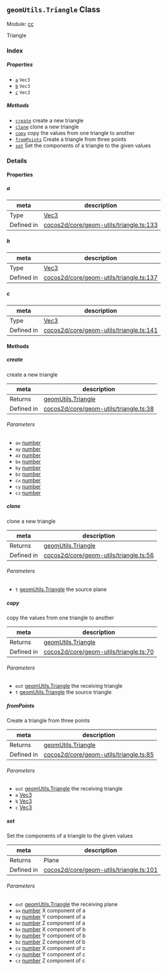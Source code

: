 ## `geomUtils.Triangle` Class



Module: [cc](../modules/cc.md)


Triangle



### Index

##### Properties

  - [`a`](#a) `Vec3` 
  - [`b`](#b) `Vec3` 
  - [`c`](#c) `Vec3` 



##### Methods

  - [`create`](#create) create a new triangle
  - [`clone`](#clone) clone a new triangle
  - [`copy`](#copy) copy the values from one triangle to another
  - [`fromPoints`](#frompoints) Create a triangle from three points
  - [`set`](#set) Set the components of a triangle to the given values



### Details


#### Properties


##### a

> 

| meta | description |
|------|-------------|
| Type | <a href="../classes/Vec3.html" class="crosslink">Vec3</a> |
| Defined in | [cocos2d/core/geom-utils/triangle.ts:133](https://github.com/cocos-creator/engine/blob/26031bddd1aecdbf9bbdebe19ecaa672b1c35061/cocos2d/core/geom-utils/triangle.ts#L133) |



##### b

> 

| meta | description |
|------|-------------|
| Type | <a href="../classes/Vec3.html" class="crosslink">Vec3</a> |
| Defined in | [cocos2d/core/geom-utils/triangle.ts:137](https://github.com/cocos-creator/engine/blob/26031bddd1aecdbf9bbdebe19ecaa672b1c35061/cocos2d/core/geom-utils/triangle.ts#L137) |



##### c

> 

| meta | description |
|------|-------------|
| Type | <a href="../classes/Vec3.html" class="crosslink">Vec3</a> |
| Defined in | [cocos2d/core/geom-utils/triangle.ts:141](https://github.com/cocos-creator/engine/blob/26031bddd1aecdbf9bbdebe19ecaa672b1c35061/cocos2d/core/geom-utils/triangle.ts#L141) |






<!-- Method Block -->
#### Methods


##### create

create a new triangle

| meta | description |
|------|-------------|
| Returns | <a href="../classes/geomUtils.Triangle.html" class="crosslink">geomUtils.Triangle</a> 
| Defined in | [cocos2d/core/geom-utils/triangle.ts:38](https://github.com/cocos-creator/engine/blob/26031bddd1aecdbf9bbdebe19ecaa672b1c35061/cocos2d/core/geom-utils/triangle.ts#L38) |

###### Parameters
- `ax` <a href="https://developer.mozilla.org/en/JavaScript/Reference/Global_Objects/Number" class="crosslink external" target="_blank">number</a> 
- `ay` <a href="https://developer.mozilla.org/en/JavaScript/Reference/Global_Objects/Number" class="crosslink external" target="_blank">number</a> 
- `az` <a href="https://developer.mozilla.org/en/JavaScript/Reference/Global_Objects/Number" class="crosslink external" target="_blank">number</a> 
- `bx` <a href="https://developer.mozilla.org/en/JavaScript/Reference/Global_Objects/Number" class="crosslink external" target="_blank">number</a> 
- `by` <a href="https://developer.mozilla.org/en/JavaScript/Reference/Global_Objects/Number" class="crosslink external" target="_blank">number</a> 
- `bz` <a href="https://developer.mozilla.org/en/JavaScript/Reference/Global_Objects/Number" class="crosslink external" target="_blank">number</a> 
- `cx` <a href="https://developer.mozilla.org/en/JavaScript/Reference/Global_Objects/Number" class="crosslink external" target="_blank">number</a> 
- `cy` <a href="https://developer.mozilla.org/en/JavaScript/Reference/Global_Objects/Number" class="crosslink external" target="_blank">number</a> 
- `cz` <a href="https://developer.mozilla.org/en/JavaScript/Reference/Global_Objects/Number" class="crosslink external" target="_blank">number</a> 


##### clone

clone a new triangle

| meta | description |
|------|-------------|
| Returns | <a href="../classes/geomUtils.Triangle.html" class="crosslink">geomUtils.Triangle</a> 
| Defined in | [cocos2d/core/geom-utils/triangle.ts:56](https://github.com/cocos-creator/engine/blob/26031bddd1aecdbf9bbdebe19ecaa672b1c35061/cocos2d/core/geom-utils/triangle.ts#L56) |

###### Parameters
- `t` <a href="../classes/geomUtils.Triangle.html" class="crosslink">geomUtils.Triangle</a> the source plane


##### copy

copy the values from one triangle to another

| meta | description |
|------|-------------|
| Returns | <a href="../classes/geomUtils.Triangle.html" class="crosslink">geomUtils.Triangle</a> 
| Defined in | [cocos2d/core/geom-utils/triangle.ts:70](https://github.com/cocos-creator/engine/blob/26031bddd1aecdbf9bbdebe19ecaa672b1c35061/cocos2d/core/geom-utils/triangle.ts#L70) |

###### Parameters
- `out` <a href="../classes/geomUtils.Triangle.html" class="crosslink">geomUtils.Triangle</a> the receiving triangle
- `t` <a href="../classes/geomUtils.Triangle.html" class="crosslink">geomUtils.Triangle</a> the source triangle


##### fromPoints

Create a triangle from three points

| meta | description |
|------|-------------|
| Returns | <a href="../classes/geomUtils.Triangle.html" class="crosslink">geomUtils.Triangle</a> 
| Defined in | [cocos2d/core/geom-utils/triangle.ts:85](https://github.com/cocos-creator/engine/blob/26031bddd1aecdbf9bbdebe19ecaa672b1c35061/cocos2d/core/geom-utils/triangle.ts#L85) |

###### Parameters
- `out` <a href="../classes/geomUtils.Triangle.html" class="crosslink">geomUtils.Triangle</a> the receiving triangle
- `a` <a href="../classes/Vec3.html" class="crosslink">Vec3</a> 
- `b` <a href="../classes/Vec3.html" class="crosslink">Vec3</a> 
- `c` <a href="../classes/Vec3.html" class="crosslink">Vec3</a> 


##### set

Set the components of a triangle to the given values

| meta | description |
|------|-------------|
| Returns | Plane 
| Defined in | [cocos2d/core/geom-utils/triangle.ts:101](https://github.com/cocos-creator/engine/blob/26031bddd1aecdbf9bbdebe19ecaa672b1c35061/cocos2d/core/geom-utils/triangle.ts#L101) |

###### Parameters
- `out` <a href="../classes/geomUtils.Triangle.html" class="crosslink">geomUtils.Triangle</a> the receiving plane
- `ax` <a href="https://developer.mozilla.org/en/JavaScript/Reference/Global_Objects/Number" class="crosslink external" target="_blank">number</a> X component of a
- `ay` <a href="https://developer.mozilla.org/en/JavaScript/Reference/Global_Objects/Number" class="crosslink external" target="_blank">number</a> Y component of a
- `az` <a href="https://developer.mozilla.org/en/JavaScript/Reference/Global_Objects/Number" class="crosslink external" target="_blank">number</a> Z component of a
- `bx` <a href="https://developer.mozilla.org/en/JavaScript/Reference/Global_Objects/Number" class="crosslink external" target="_blank">number</a> X component of b
- `by` <a href="https://developer.mozilla.org/en/JavaScript/Reference/Global_Objects/Number" class="crosslink external" target="_blank">number</a> Y component of b
- `bz` <a href="https://developer.mozilla.org/en/JavaScript/Reference/Global_Objects/Number" class="crosslink external" target="_blank">number</a> Z component of b
- `cx` <a href="https://developer.mozilla.org/en/JavaScript/Reference/Global_Objects/Number" class="crosslink external" target="_blank">number</a> X component of c
- `cy` <a href="https://developer.mozilla.org/en/JavaScript/Reference/Global_Objects/Number" class="crosslink external" target="_blank">number</a> Y component of c
- `cz` <a href="https://developer.mozilla.org/en/JavaScript/Reference/Global_Objects/Number" class="crosslink external" target="_blank">number</a> Z component of c



